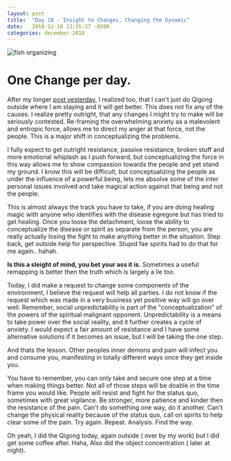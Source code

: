 ```yaml
---
layout: post
title:  "Day 18 - Insight to Changes, Changing the Dynamic"
date:   2018-12-18 13:35:37 -0500
categories: december-2018
---
```

![fish organizing](https://encrypted-tbn0.gstatic.com/images?q=tbn:ANd9GcTB7Vt7oA8oKr_rmam0kpD2d5V0YjSXubk3I2TVE94I9Ligg-Qs)

# One Change per day.

After my longer [post yesterday](http://domagick.andriehvitimus.com/december-2018/2018/12/18/Changing-the-dynamic.html),  I realized too, that I can't just do Qigong outside where I am staying and it will get better.  This does not fix any of the causes.  I realize pretty outright, that any changes I might try to make will be seriously contested.  Re-framing the overwhelming anxiety as a malevolent and entropic force, allows me to direct my anger at that force, not the people.  This is a major shift in conceptualizing the problems.

I fully expect to get outright resistance, passive resistance, broken stuff and more emotional whiplash as I push forward, but conceptualizing the force in this way allows me to show compassion towards the people and yet stand my ground.  I know this will be difficult, but conceptualizing the people as under the influence of a powerful being, lets me absolve some of the inter personal issues involved and take magical action against that being and not the people.

This is almost always the track you have to take, if you are doing healing magic with anyone who identifies with the disease egregore but has tried to get healing.  Once you loose the detachment, loose the ability to conceptualize the disease or spirit as separate from the person, you are really actually losing the fight to make anything better in the situation.   Step back, get outside help for perspective.  Stupid fae spirits had to do that for me again.. hahah.

**Is this a sleight of mind, you bet your ass it is.**   Sometimes a useful remapping is better then the truth which is largely a lie too.

Today, I did make a request to change some components of the environment, I believe the request will help all parties.  I do not know if the request which was made in a very business yet positive way will go over well.  Remember, social unpredictability is part of the "conceptualization" of the powers of the spiritual  malignant opponent.  Unpredictability is a means to take power over the social reality, and it further creates a cycle of anxiety.   I would expect a fair amount of resistance and I have some alternative solutions if it becomes an issue, but I will be taking the one step.

And thats the lesson.
Other peoples inner demons and pain will infect you and consume you, manifesting in totally different ways once they get inside you.

You have to remember, you can only take and secure one step at a time when making things better.   Not all of those steps will be doable in the time frame you would like.  People will resist and fight for the status quo, sometimes with great vigilance.  Be stronger, more patience and kinder then the resistance of the pain.  Can't do something one way, do it another.  Can't change the physical reality because of the status quo, call on spirits to help clear some of the pain.  Try again.  Repeat.  Analysis.  Find the way.

Oh yeah,  I did the Qigong today, again outside ( over by my work) but I did get some coffee after.
Haha, Also did the object concentration ( later at night).